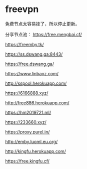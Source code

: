 # freevpn
免费节点太容易挂了，所以停止更新。

分享节点池：
https://free.mengbai.cf/

https://freemby.tk/

https://ss.dswang.ga:8443/

https://free.dswang.ga/

https://www.linbaoz.com/

http://sspool.herokuapp.com/

https://6166888.xyz/

http://free886.herokuapp.com/

https://hm2019721.ml/

https://233660.xyz/

https://proxy.purel.in/

http://emby.luoml.eu.org/

http://kingfu.herokuapp.com/

https://free.kingfu.cf/
